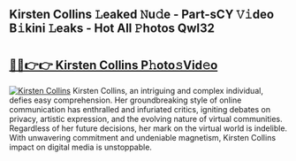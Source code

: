 ## Kirsten Collins 𝙻eaked 𝙽u𝚍e - Part-sCY 𝚅𝚒deo B𝚒kini 𝙻eaks - Hot All 𝙿hotos QwI32

# <h2><a href="http://ld0mof.urlbe.top/?page=Kirsten+Collins">🔗🔗👉👉 Kirsten Collins P𝚑oto𝚜Vid𝚎o</a></h2>

[![Kirsten Collins](https://i.imgur.com/eBuTRDB.gif)](http://ld0mof.urlbe.top/?page=Kirsten+Collins)
Kirsten Collins, an intriguing and complex individual, defies easy comprehension. Her groundbreaking style of online communication has enthralled and infuriated critics, igniting debates on privacy, artistic expression, and the evolving nature of virtual communities. Regardless of her future decisions, her mark on the virtual world is indelible. With unwavering commitment and undeniable magnetism, Kirsten Collins impact on digital media is unstoppable.

